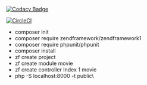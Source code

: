 [![Codacy Badge](https://api.codacy.com/project/badge/Grade/55667bdfd66b4dea85e03024d850b2f1)](https://www.codacy.com/app/lcube45/myzf1?utm_source=github.com&amp;utm_medium=referral&amp;utm_content=lcube45/myzf1&amp;utm_campaign=Badge_Grade)

[![CircleCI](https://circleci.com/gh/lcube45/myzf1.svg?style=svg)](https://circleci.com/gh/lcube45/myzf1)

- composer init
- composer require zendframework/zendframework1
- composer require phpunit/phpunit
- composer install
- zf create project
- zf create module movie
- zf create controller Index 1 movie
- php -S localhost:8000 -t public\